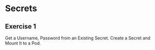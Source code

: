 # Secrets

## Exercise 1

Get a Username, Password from an Existing Secret. Create a Secret and Mount It to a Pod.
